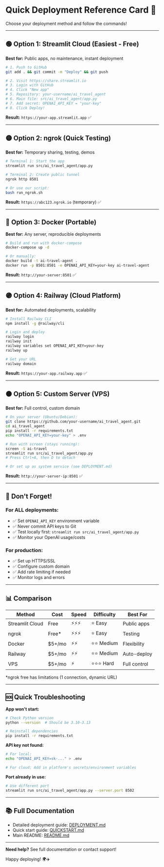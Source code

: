 # Quick Deployment Reference Card 🚀

Choose your deployment method and follow the commands!

---

## 🟢 Option 1: Streamlit Cloud (Easiest - Free)

**Best for:** Public apps, no maintenance, instant deployment

```bash
# 1. Push to GitHub
git add . && git commit -m "Deploy" && git push

# 2. Visit https://share.streamlit.io
# 3. Login with GitHub
# 4. Click "New app"
# 5. Repository: your-username/ai_travel_agent
# 6. Main file: src/ai_travel_agent/app.py
# 7. Add secret: OPENAI_API_KEY = "your-key"
# 8. Click Deploy!
```

**Result:** `https://your-app.streamlit.app` ✅

---

## 🟡 Option 2: ngrok (Quick Testing)

**Best for:** Temporary sharing, testing, demos

```bash
# Terminal 1: Start the app
streamlit run src/ai_travel_agent/app.py

# Terminal 2: Create public tunnel
ngrok http 8501

# Or use our script:
bash run_ngrok.sh
```

**Result:** `https://abc123.ngrok.io` (temporary) ✅

---

## 🔵 Option 3: Docker (Portable)

**Best for:** Any server, reproducible deployments

```bash
# Build and run with docker-compose
docker-compose up -d

# Or manually:
docker build -t ai-travel-agent .
docker run -p 8501:8501 -e OPENAI_API_KEY=your-key ai-travel-agent
```

**Result:** `http://your-server:8501` ✅

---

## 🟣 Option 4: Railway (Cloud Platform)

**Best for:** Automated deployments, scalability

```bash
# Install Railway CLI
npm install -g @railway/cli

# Login and deploy
railway login
railway init
railway variables set OPENAI_API_KEY=your-key
railway up

# Get your URL
railway domain
```

**Result:** `https://your-app.railway.app` ✅

---

## 🟠 Option 5: Custom Server (VPS)

**Best for:** Full control, custom domain

```bash
# On your server (Ubuntu/Debian):
git clone https://github.com/your-username/ai_travel_agent.git
cd ai_travel_agent
pip install -r requirements.txt
echo "OPENAI_API_KEY=your-key" > .env

# Run with screen (stays running):
screen -S ai-travel
streamlit run src/ai_travel_agent/app.py
# Press Ctrl+A, then D to detach

# Or set up as system service (see DEPLOYMENT.md)
```

**Result:** `http://your-server-ip:8501` ✅

---

## 🔐 Don't Forget!

### For ALL deployments:
- ✅ Set `OPENAI_API_KEY` environment variable
- ✅ Never commit API keys to Git
- ✅ Test locally first: `streamlit run src/ai_travel_agent/app.py`
- ✅ Monitor your OpenAI usage/costs

### For production:
- ✅ Set up HTTPS/SSL
- ✅ Configure custom domain
- ✅ Add rate limiting if needed
- ✅ Monitor logs and errors

---

## 📊 Comparison

| Method | Cost | Speed | Difficulty | Best For |
|--------|------|-------|------------|----------|
| Streamlit Cloud | Free | ⚡⚡⚡ | ⭐ Easy | Public apps |
| ngrok | Free* | ⚡⚡⚡ | ⭐ Easy | Testing |
| Docker | $5+/mo | ⚡⚡ | ⭐⭐ Medium | Flexibility |
| Railway | $5+/mo | ⚡⚡ | ⭐⭐ Medium | Auto-deploy |
| VPS | $5+/mo | ⚡ | ⭐⭐⭐ Hard | Full control |

*ngrok free has limitations (1 connection, dynamic URL)

---

## 🆘 Quick Troubleshooting

**App won't start:**
```bash
# Check Python version
python --version  # Should be 3.10-3.13

# Reinstall dependencies
pip install -r requirements.txt
```

**API key not found:**
```bash
# For local:
echo "OPENAI_API_KEY=sk-..." > .env

# For cloud: Add in platform's secrets/environment variables
```

**Port already in use:**
```bash
# Use different port
streamlit run src/ai_travel_agent/app.py --server.port 8502
```

---

## 📚 Full Documentation

- Detailed deployment guide: [DEPLOYMENT.md](DEPLOYMENT.md)
- Quick start guide: [QUICKSTART.md](QUICKSTART.md)
- Main README: [README.md](README.md)

---

**Need help?** See full documentation or contact support!

Happy deploying! 🌍✈️

